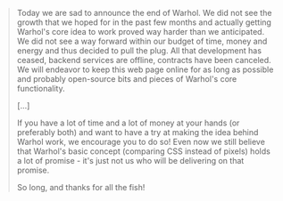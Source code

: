 > Today we are sad to announce the end of Warhol. We did not see the growth that we hoped for in the past few months and actually getting Warhol's core idea to work proved way harder than we anticipated. We did not see a way forward within our budget of time, money and energy and thus decided to pull the plug. All that development has ceased, backend services are offline, contracts have been canceled. We will endeavor to keep this web page online for as long as possible and probably open-source bits and pieces of Warhol's core functionality.
>
> [...]
>
> If you have a lot of time and a lot of money at your hands (or preferably both) and want to have a try at making the idea behind Warhol work, we encourage you to do so! Even now we still believe that Warhol's basic concept (comparing CSS instead of pixels) holds a lot of promise - it's just not us who will be delivering on that promise.
>
> So long, and thanks for all the fish!
